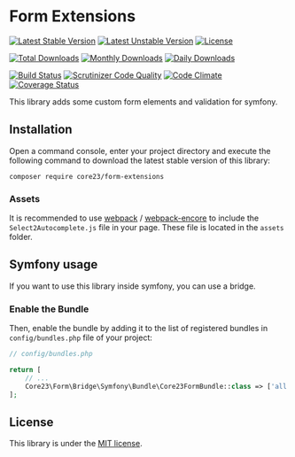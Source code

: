 Form Extensions
===============
[![Latest Stable Version](https://poser.pugx.org/core23/form-extensions/v/stable)](https://packagist.org/packages/core23/form-extensions)
[![Latest Unstable Version](https://poser.pugx.org/core23/form-extensions/v/unstable)](https://packagist.org/packages/core23/form-extensions)
[![License](https://poser.pugx.org/core23/form-extensions/license)](LICENSE.md)

[![Total Downloads](https://poser.pugx.org/core23/form-extensions/downloads)](https://packagist.org/packages/core23/form-extensions)
[![Monthly Downloads](https://poser.pugx.org/core23/form-extensions/d/monthly)](https://packagist.org/packages/core23/form-extensions)
[![Daily Downloads](https://poser.pugx.org/core23/form-extensions/d/daily)](https://packagist.org/packages/core23/form-extensions)

[![Build Status](https://travis-ci.org/core23/form-extensions.svg)](http://travis-ci.org/core23/form-extensions)
[![Scrutinizer Code Quality](https://scrutinizer-ci.com/g/core23/form-extensions/badges/quality-score.png)](https://scrutinizer-ci.com/g/core23/form-extensions/)
[![Code Climate](https://codeclimate.com/github/core23/form-extensions/badges/gpa.svg)](https://codeclimate.com/github/core23/form-extensions)
[![Coverage Status](https://coveralls.io/repos/core23/form-extensions/badge.svg)](https://coveralls.io/r/core23/form-extensions)

This library adds some custom form elements and validation for symfony.

## Installation

Open a command console, enter your project directory and execute the following command to download the latest stable version of this library:

```
composer require core23/form-extensions
```

### Assets

It is recommended to use [webpack](https://webpack.js.org/) / [webpack-encore](https://github.com/symfony/webpack-encore) 
to include the `Select2Autocomplete.js` file in your page. These file is located in the `assets` folder.

## Symfony usage

If you want to use this library inside symfony, you can use a bridge.

### Enable the Bundle

Then, enable the bundle by adding it to the list of registered bundles in `config/bundles.php` file of your project:

```php
// config/bundles.php

return [
    // ...
    Core23\Form\Bridge\Symfony\Bundle\Core23FormBundle::class => ['all' => true],
];
```

## License

This library is under the [MIT license](LICENSE.md).
